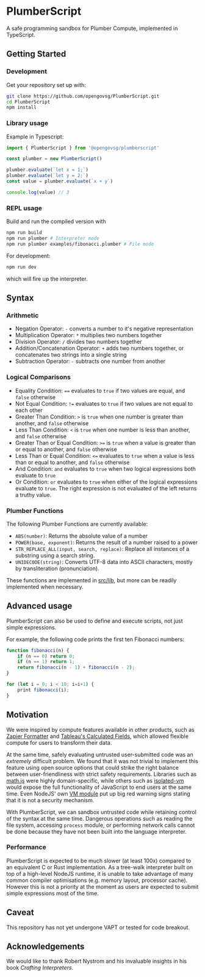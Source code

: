 # PlumberScript

A safe programming sandbox for Plumber Compute, implemented in TypeScript.

## Getting Started

### Development

Get your repository set up with:

```bash
git clone https://github.com/opengovsg/PlumberScript.git
cd PlumberScript
npm install
```

### Library usage

Example in Typescript:

```typescript
import { PlumberScript } from '@opengovsg/plumberscript'

const plumber = new PlumberScript()

plumber.evaluate(`let x = 1;`)
plumber.evaluate(`let y = 2;`)
const value = plumber.evaluate(`x + y`)

console.log(value) // 3
```

### REPL usage

Build and run the compiled version with

```bash
npm run build
npm run plumber # Interpreter mode
npm run plumber examples/fibonacci.plumber # File mode
```

For development:

```bash
npm run dev
```

which will fire up the interpreter.

## Syntax

### Arithmetic

- Negation Operator: `-` converts a number to it's negative representation
- Multiplication Operator: `*` multiplies two numbers together
- Division Operator: `/` divides two numbers together
- Addition/Concatenation Operator: `+` adds two numbers together, or concatenates two strings into a single string
- Subtraction Operator: `-` subtracts one number from another

### Logical Comparisons

- Equality Condition: `==` evaluates to `true` if two values are equal, and `false` otherwise
- Not Equal Condition: `!=` evaluates to `true` if two values are not equal to each other
- Greater Than Condition: `>` is `true` when one number is greater than another, and `false` otherwise
- Less Than Condition: `<` is `true` when one number is less than another, and `false` otherwise
- Greater Than or Equal Condition: `>=` is `true` when a value is greater than or equal to another, and `false` otherwise
- Less Than or Equal Condition: `<=` evaluates to `true` when a value is less than or equal to another, and `false` otherwise
- And Condition: `and` evaluates to `true` when two logical expressions both evaluate to `true`
- Or Condition: `or` evaluates to `true` when either of the logical expressions evaluate to `true`. The right expression is not evaluated of the left returns a truthy value.

### Plumber Functions

The following Plumber Functions are currently available:

- `ABS(number)`: Returns the absolute value of a number
- `POWER(base, exponent)`: Returns the result of a number raised to a power
- `STR_REPLACE_ALL(input, search, replace)`: Replace all instances of a substring using a search string.
- `UNIDECODE(string)`: Converts UTF-8 data into ASCII characters, mostly by transliteration (pronunciation).

These functions are implemented in [src/lib](src/lib), but more can be readily implemented when necessary.

## Advanced usage

PlumberScript can also be used to define and execute scripts, not just simple expressions.

For example, the following code prints the first ten Fibonacci numbers:

```javascript
function fibonacci(n) {
    if (n == 0) return 0;
    if (n == 1) return 1;
    return fibonacci(n - 1) + fibonacci(n - 2);
}

for (let i = 0; i < 10; i=i+1) {
    print fibonacci(i);
}
```

## Motivation

We were inspired by compute features available in other products, such as [Zapier Formatter](https://help.zapier.com/hc/en-us/articles/8496181204877-Understand-spreadsheet-style-formula-functions#h_01HKMDCATJPZFV20YD8NMM6M33) and [Tableau's Calculated Fields](https://help.tableau.com/current/pro/desktop/en-us/functions_functions_tablecalculation.htm), which allowed flexible compute for users to transform their data.

At the same time, safely evaluating untrusted user-submitted code was an *extremely* difficult problem. We found that it was not trivial to implement this feature using open source options that could strike the right balance between user-friendliness with strict safety requirements. Libraries such as [math.js](https://www.npmjs.com/package/math.js) were highly domain-specific, while others such as [isolated-vm](https://www.npmjs.com/package/isolated-vm) would expose the full functionality of JavaScript to end users at the same time. Even NodeJS' own [VM module](https://nodejs.org/api/vm.html) put up big red warning signs stating that it is not a security mechanism.

With PlumberScript, we can sandbox untrusted code while retaining control of the syntax at the same time. Dangerous operations such as reading the file system, accessing `process` module, or performing network calls cannot be done because they have not been built into the language interpreter.

### Performance

PlumberScript is expected to be much slower (at least 100x) compared to an equivalent C or Rust implementation. As a tree-walk interpreter built on top of a high-level NodeJS runtime, it is unable to take advantage of many common compiler optimisations (e.g. memory layout, processor cache). However this is not a priority at the moment as users are expected to submit simple expressions most of the time.

## Caveat

This repository has not yet undergone VAPT or tested for code breakout.

## Acknowledgements

We would like to thank Robert Nystrom and his invaluable insights in his book *Crafting Interpreters*.
